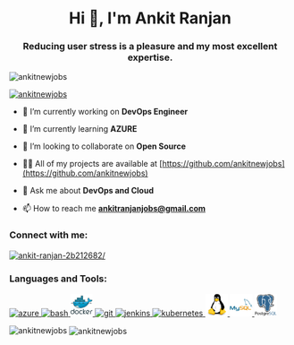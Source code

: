 <h1 align="center">Hi 👋, I'm Ankit Ranjan</h1>
<h3 align="center">Reducing user stress is a pleasure and my most excellent expertise.</h3>

<p align="left"> <img src="https://komarev.com/ghpvc/?username=ankitnewjobs&label=Profile%20views&color=0e75b6&style=flat" alt="ankitnewjobs" /> </p>

<p align="left"> <a href="https://github.com/ryo-ma/github-profile-trophy"><img src="https://github-profile-trophy.vercel.app/?username=ankitnewjobs" alt="ankitnewjobs" /></a> </p>

- 🔭 I’m currently working on **DevOps Engineer**

- 🌱 I’m currently learning **AZURE**

- 👯 I’m looking to collaborate on **Open Source**

- 👨‍💻 All of my projects are available at [https://github.com/ankitnewjobs](https://github.com/ankitnewjobs)

- 💬 Ask me about **DevOps and Cloud**

- 📫 How to reach me **ankitranjanjobs@gmail.com**

<h3 align="left">Connect with me:</h3>
<p align="left">
<a href="https://linkedin.com/in/ankit-ranjan-2b212682/" target="blank"><img align="center" src="https://raw.githubusercontent.com/rahuldkjain/github-profile-readme-generator/master/src/images/icons/Social/linked-in-alt.svg" alt="ankit-ranjan-2b212682/" height="30" width="40" /></a>
</p>

<h3 align="left">Languages and Tools:</h3>
<p align="left"> <a href="https://azure.microsoft.com/en-in/" target="_blank" rel="noreferrer"> <img src="https://www.vectorlogo.zone/logos/microsoft_azure/microsoft_azure-icon.svg" alt="azure" width="40" height="40"/> </a> <a href="https://www.gnu.org/software/bash/" target="_blank" rel="noreferrer"> <img src="https://www.vectorlogo.zone/logos/gnu_bash/gnu_bash-icon.svg" alt="bash" width="40" height="40"/> </a> <a href="https://www.docker.com/" target="_blank" rel="noreferrer"> <img src="https://raw.githubusercontent.com/devicons/devicon/master/icons/docker/docker-original-wordmark.svg" alt="docker" width="40" height="40"/> </a> <a href="https://git-scm.com/" target="_blank" rel="noreferrer"> <img src="https://www.vectorlogo.zone/logos/git-scm/git-scm-icon.svg" alt="git" width="40" height="40"/> </a> <a href="https://www.jenkins.io" target="_blank" rel="noreferrer"> <img src="https://www.vectorlogo.zone/logos/jenkins/jenkins-icon.svg" alt="jenkins" width="40" height="40"/> </a> <a href="https://kubernetes.io" target="_blank" rel="noreferrer"> <img src="https://www.vectorlogo.zone/logos/kubernetes/kubernetes-icon.svg" alt="kubernetes" width="40" height="40"/> </a> <a href="https://www.linux.org/" target="_blank" rel="noreferrer"> <img src="https://raw.githubusercontent.com/devicons/devicon/master/icons/linux/linux-original.svg" alt="linux" width="40" height="40"/> </a> <a href="https://www.mysql.com/" target="_blank" rel="noreferrer"> <img src="https://raw.githubusercontent.com/devicons/devicon/master/icons/mysql/mysql-original-wordmark.svg" alt="mysql" width="40" height="40"/> </a> <a href="https://www.postgresql.org" target="_blank" rel="noreferrer"> <img src="https://raw.githubusercontent.com/devicons/devicon/master/icons/postgresql/postgresql-original-wordmark.svg" alt="postgresql" width="40" height="40"/> </a> </p>

<p><img align="left" src="https://github-readme-stats.vercel.app/api/top-langs?username=ankitnewjobs&show_icons=true&locale=en&layout=compact" alt="ankitnewjobs" /></p>

<p>&nbsp;<img align="center" src="https://github-readme-stats.vercel.app/api?username=ankitnewjobs&show_icons=true&locale=en" alt="ankitnewjobs" /></p>
